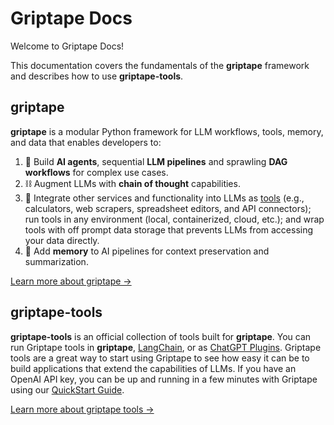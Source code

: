 # Griptape Docs

Welcome to Griptape Docs!

This documentation covers the fundamentals of the **griptape** framework and describes how to use **griptape-tools**.

## griptape

**griptape** is a modular Python framework for LLM workflows, tools, memory, and data that enables developers to:

1. 🤖 Build **AI agents**, sequential **LLM pipelines** and sprawling **DAG workflows** for complex use cases.
2. ⛓️ Augment LLMs with **chain of thought** capabilities.
3. 🧰️ Integrate other services and functionality into LLMs as [tools](https://github.com/griptape-ai/griptape-tools) (e.g., calculators, web scrapers, spreadsheet editors, and API connectors); run tools in any environment (local, containerized, cloud, etc.); and wrap tools with off prompt data storage that prevents LLMs from accessing your data directly.
4. 💾 Add **memory** to AI pipelines for context preservation and summarization.

[Learn more about griptape →](griptape-framework/)

## griptape-tools

**griptape-tools** is an official collection of tools built for **griptape**. You can run Griptape tools in **griptape**, [LangChain](https://github.com/hwchase17/langchain), or as [ChatGPT Plugins](https://platform.openai.com/docs/plugins/introduction). Griptape tools are a great way to start using Griptape to see how easy it can be to build applications that extend the capabilities of LLMs. If you have an OpenAI API key, you can be up and running in a few minutes with Griptape using our [QuickStart Guide](griptape-tools/index.md).

[Learn more about griptape tools →](griptape-tools/)
